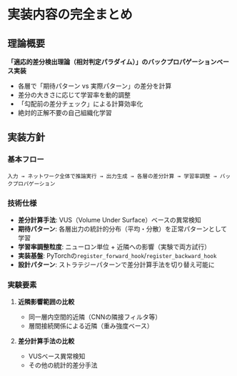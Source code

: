 # 実装内容の完全まとめ

## 理論概要

**「適応的差分検出理論（相対判定パラダイム）」のバックプロパゲーションベース実装**

- 各層で「期待パターン vs 実際パターン」の差分を計算
- 差分の大きさに応じて学習率を動的調整
- 「勾配前の差分チェック」による計算効率化
- 絶対的正解不要の自己組織化学習

## 実装方針

### 基本フロー

```
入力 → ネットワーク全体で推論実行 → 出力生成 → 各層の差分計算 → 学習率調整 → バックプロパゲーション
```

### 技術仕様

- **差分計算手法**: VUS（Volume Under Surface）ベースの異常検知
- **期待パターン**: 各層出力の統計的分布（平均・分散）を正常パターンとして学習
- **学習率調整粒度**: ニューロン単位 + 近隣への影響（実験で両方試行）
- **実装基盤**: PyTorchの`register_forward_hook`/`register_backward_hook`
- **設計パターン**: ストラテジーパターンで差分計算手法を切り替え可能に

### 実験要素

1. **近隣影響範囲の比較**
    - 同一層内空間的近隣（CNNの隣接フィルタ等）
    - 層間接続関係による近隣（重み強度ベース）

2. **差分計算手法の比較**
    - VUSベース異常検知
    - その他の統計的差分手法